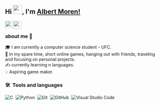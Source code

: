## Hi <img src="https://github.com/TheDudeThatCode/TheDudeThatCode/blob/master/Assets/Hi.gif" width="29px">, I'm [Albert Moren!](https://www.linkedin.com/in/albertmoren/)
<!--- acima:titulo principal e abaixo são os icones com seus respectivos links-->
<a href="https://www.linkedin.com/in/AlbertMoren/">
  <img align="left" width="24px" src="https://cdn.jsdelivr.net/npm/simple-icons@v3/icons/linkedin.svg"  />
</a>
<a href="mailto:albertmorenn@gmail.com">
  <img align="left" width="26px" src="https://cdn.jsdelivr.net/npm/simple-icons@v3/icons/gmail.svg" />
</a>

<br />

### about me 🚀
🎓 I am currently a computer science student - UFC.\
🌱 In my spare time, short online games, hanging out with friends, traveling and focusing on personal projects.\
✍️ currently learning  n languages.\
💡 Aspiring game maker.

### 🛠 &nbsp;Tools and languages 

![C](https://img.shields.io/badge/-C-05122A?style=flat&logo=C&logoColor=A8B9CC)&nbsp;
![Python](https://img.shields.io/badge/-Python-05122A?style=flat&logo=python)&nbsp;
![Git](https://img.shields.io/badge/-Git-05122A?style=flat&logo=git)&nbsp;
![GitHub](https://img.shields.io/badge/-GitHub-05122A?style=flat&logo=github)&nbsp;
![Visual Studio Code](https://img.shields.io/badge/-Visual%20Studio%20Code-05122A?style=flat&logo=visual-studio-code&logoColor=007ACC)&nbsp;
<!--- Abaixo está as liguagens que posso aprender e adicionar para os visitantes
![JavaScript](https://img.shields.io/badge/-JavaScript-05122A?style=flat&logo=javascript)&nbsp;
![Java](https://img.shields.io/badge/-Java-05122A?style=flat&logo=Java&logoColor=FFA518)&nbsp;
![C++](https://img.shields.io/badge/-C++-05122A?style=flat&logo=C%2B%2B&logoColor=00599C)&nbsp;
![Django](https://img.shields.io/badge/-Django-05122A?style=flat&logo=django&logoColor=092E20)&nbsp;
![Bootstrap](https://img.shields.io/badge/-Bootstrap-05122A?style=flat&logo=bootstrap&logoColor=563D7C)\
![HTML](https://img.shields.io/badge/-HTML-05122A?style=flat&logo=HTML5)&nbsp;
![CSS](https://img.shields.io/badge/-CSS-05122A?style=flat&logo=CSS3&logoColor=1572B6)&nbsp;
![jUnit](https://img.shields.io/badge/jUnit%20-%23150458.svg?&style=flat&logo=Java&logoColor=white)&nbsp;
![NumPy](https://img.shields.io/badge/numpy%20-%23013243.svg?&style=flat&logo=numpy&logoColor=white)&nbsp;
![Pandas](https://img.shields.io/badge/pandas%20-%23150458.svg?&style=flat&logo=pandas&logoColor=white)&nbsp;
![JMH](https://img.shields.io/badge/JMH%20-%23150458.svg?&style=flat&logo=Java&logoColor=white)&nbsp;
<!---
AlbertMoren/AlbertMoren is a ✨ special ✨ repository because its `README.md` (this file) appears on your GitHub profile.
You can click the Preview link to take a look at your changes.

![visitors](https://visitor-badge.laobi.icu/badge?page_id=AlbertMoren.AlbertMoren) colocar depois q tiver mais movimentado
--->

